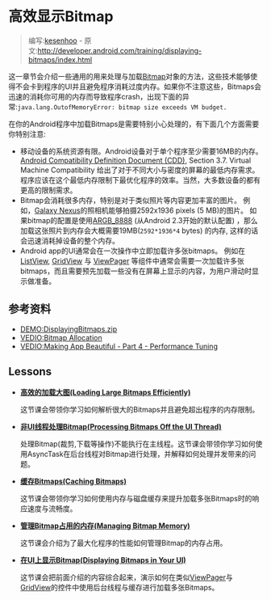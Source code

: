 # 高效显示Bitmap

> 编写:[kesenhoo](https://github.com/kesenhoo) - 原文:<http://developer.android.com/training/displaying-bitmaps/index.html>

这一章节会介绍一些通用的用来处理与加载[Bitmap](http://developer.android.com/reference/android/graphics/Bitmap.html)对象的方法，这些技术能够使得不会卡到程序的UI并且避免程序消耗过度内存。如果你不注意这些，Bitmaps会迅速的消耗你可用的内存而导致程序crash，出现下面的异常:`java.lang.OutofMemoryError: bitmap size exceeds VM budget.`

在你的Android程序中加载Bitmaps是需要特别小心处理的，有下面几个方面需要你特别注意:

* 移动设备的系统资源有限。Android设备对于单个程序至少需要16MB的内存。[Android Compatibility Definition Document (CDD)](http://source.android.com/compatibility/downloads.html), Section 3.7. Virtual Machine Compatibility 给出了对于不同大小与密度的屏幕的最低内存需求。 程序应该在这个最低内存限制下最优化程序的效率。当然，大多数设备的都有更高的限制需求。
* Bitmap会消耗很多内存，特别是对于类似照片等内容更加丰富的图片。 例如，[Galaxy Nexus](http://www.android.com/devices/detail/galaxy-nexus)的照相机能够拍摄2592x1936 pixels (5 MB)的图片。 如果bitmap的配置是使用[ARGB_8888](http://developer.android.com/reference/android/graphics/Bitmap.Config.html) (从Android 2.3开始的默认配置) ，那么加载这张照片到内存会大概需要19MB(`2592*1936*4` bytes) 的内存, 这样的话会迅速消耗掉设备的整个内存。
* Android app的UI通常会在一次操作中立即加载许多张bitmaps。 例如在[ListView](http://developer.android.com/reference/android/widget/ListView.html), [GridView](http://developer.android.com/reference/android/widget/GridView.html) 与 [ViewPager](http://developer.android.com/reference/android/support/v4/view/ViewPager.html) 等组件中通常会需要一次加载许多张bitmaps，而且需要预先加载一些没有在屏幕上显示的内容，为用户滑动时显示做准备。

## 参考资料

* [DEMO:DisplayingBitmaps.zip](http://developer.android.com/downloads/samples/DisplayingBitmaps.zip)
* [VEDIO:Bitmap Allocation](http://www.youtube.com/watch?v=rsQet4nBVi8)
* [VEDIO:Making App Beautiful - Part 4 - Performance Tuning](http://www.youtube.com/watch?v=pMRnGDR6Cu0)


## Lessons
* [**高效的加载大图(Loading Large Bitmaps Efficiently)**](load-bitmap.html)

  这节课会带领你学习如何解析很大的Bitmaps并且避免超出程序的内存限制。


* [**非UI线程处理Bitmap(Processing Bitmaps Off the UI Thread)**](process-bitmap.html)

  处理Bitmap(裁剪,下载等操作)不能执行在主线程。这节课会带领你学习如何使用AsyncTask在后台线程对Bitmap进行处理，并解释如何处理并发带来的问题。


* [**缓存Bitmaps(Caching Bitmaps)**](cache-bitmap.html)

  这节课会带领你学习如何使用内存与磁盘缓存来提升加载多张Bitmaps时的响应速度与流畅度。


* [**管理Bitmap占用的内存(Managing Bitmap Memory)**](manage-memory.html)

  这节课会介绍为了最大化程序的性能如何管理Bitmap的内存占用。


* [**在UI上显示Bitmap(Displaying Bitmaps in Your UI)**](display-bitmap.html)

  这节课会把前面介绍的内容综合起来，演示如何在类似[ViewPager](http://developer.android.com/reference/android/support/v4/view/ViewPager.html)与[GridView](http://developer.android.com/reference/android/widget/GridView.html)的控件中使用后台线程与缓存进行加载多张Bitmaps。
